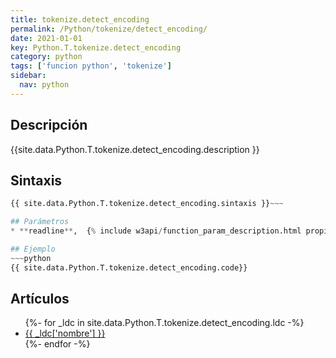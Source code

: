 ```yaml
---
title: tokenize.detect_encoding
permalink: /Python/tokenize/detect_encoding/
date: 2021-01-01
key: Python.T.tokenize.detect_encoding
category: python
tags: ['funcion python', 'tokenize']
sidebar: 
  nav: python
---
```


## Descripción
{{site.data.Python.T.tokenize.detect_encoding.description }}

## Sintaxis
~~~python
{{ site.data.Python.T.tokenize.detect_encoding.sintaxis }}~~~

## Parámetros
* **readline**,  {% include w3api/function_param_description.html propiedad=site.data.Python.T.tokenize.detect_encoding valor="readline" %}

## Ejemplo
~~~python
{{ site.data.Python.T.tokenize.detect_encoding.code}}
~~~

## Artículos
<ul>
{%- for _ldc in site.data.Python.T.tokenize.detect_encoding.ldc -%}
   <li>
       <a href="{{_ldc['url'] }}">{{ _ldc['nombre'] }}</a>
   </li>
{%- endfor -%}
</ul>
